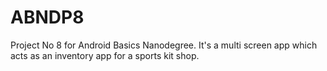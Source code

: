 # ABNDP8
Project No 8 for Android Basics Nanodegree. It's a multi screen app which acts as an inventory app for a sports kit shop.
